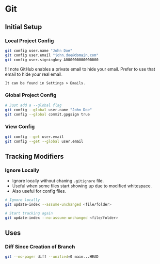 # Git
## Initial Setup
### Local Project Config
```sh
git config user.name "John Doe"
git config user.email "john.doe@domain.com"
git config user.signingkey A000000000000000
```

!!! note
    GitHub enables a private email to hide your email. Prefer to use that email to hide your real email.

    It can be found in Settings > Emails.

### Global Project Config
```sh
# Just add a --global flag
git config --global user.name "John Doe"
git config --global commit.gpgsign true
```

### View Config
```sh
git config --get user.email
git config --get --global user.email
```

## Tracking Modifiers
### Ignore Locally
- Ignore locally without chaning `.gitignore` file.
- Useful when some files start showing up due to modified whitespace.
- Also useful for config files.

```sh
# Ignore locally
git update-index --assume-unchanged <file/folder>
```
```sh
# Start tracking again
git update-index --no-assume-unchanged <file/folder>
```

## Uses
### Diff Since Creation of Branch
```sh
git --no-pager diff --unified=0 main...HEAD
```
